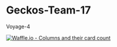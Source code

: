 # Geckos-Team-17
Voyage-4

[![Waffle.io - Columns and their card count](https://badge.waffle.io/chingu-voyage4/Geckos-Team-17.svg?columns=all)](https://waffle.io/chingu-voyage4/Geckos-Team-17)
